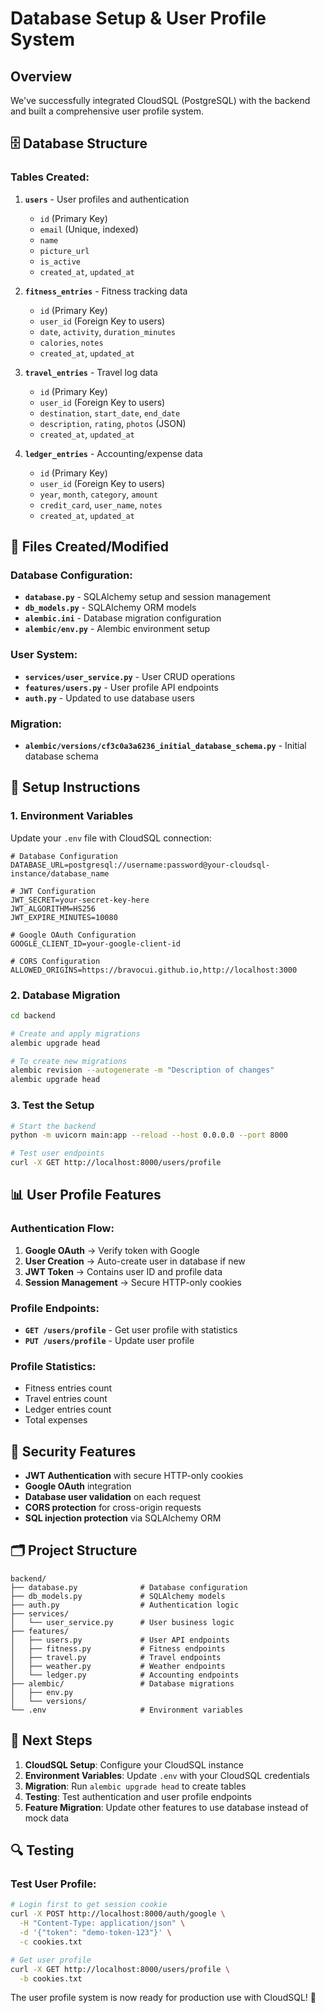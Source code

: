 # Database Setup & User Profile System

## Overview

We've successfully integrated CloudSQL (PostgreSQL) with the backend and built a comprehensive user profile system.

## 🗄️ Database Structure

### Tables Created:

1. **`users`** - User profiles and authentication
   - `id` (Primary Key)
   - `email` (Unique, indexed)
   - `name`
   - `picture_url`
   - `is_active`
   - `created_at`, `updated_at`

2. **`fitness_entries`** - Fitness tracking data
   - `id` (Primary Key)
   - `user_id` (Foreign Key to users)
   - `date`, `activity`, `duration_minutes`
   - `calories`, `notes`
   - `created_at`, `updated_at`

3. **`travel_entries`** - Travel log data
   - `id` (Primary Key)
   - `user_id` (Foreign Key to users)
   - `destination`, `start_date`, `end_date`
   - `description`, `rating`, `photos` (JSON)
   - `created_at`, `updated_at`

4. **`ledger_entries`** - Accounting/expense data
   - `id` (Primary Key)
   - `user_id` (Foreign Key to users)
   - `year`, `month`, `category`, `amount`
   - `credit_card`, `user_name`, `notes`
   - `created_at`, `updated_at`

## 🔧 Files Created/Modified

### Database Configuration:
- **`database.py`** - SQLAlchemy setup and session management
- **`db_models.py`** - SQLAlchemy ORM models
- **`alembic.ini`** - Database migration configuration
- **`alembic/env.py`** - Alembic environment setup

### User System:
- **`services/user_service.py`** - User CRUD operations
- **`features/users.py`** - User profile API endpoints
- **`auth.py`** - Updated to use database users

### Migration:
- **`alembic/versions/cf3c0a3a6236_initial_database_schema.py`** - Initial database schema

## 🚀 Setup Instructions

### 1. Environment Variables

Update your `.env` file with CloudSQL connection:

```env
# Database Configuration
DATABASE_URL=postgresql://username:password@your-cloudsql-instance/database_name

# JWT Configuration
JWT_SECRET=your-secret-key-here
JWT_ALGORITHM=HS256
JWT_EXPIRE_MINUTES=10080

# Google OAuth Configuration
GOOGLE_CLIENT_ID=your-google-client-id

# CORS Configuration
ALLOWED_ORIGINS=https://bravocui.github.io,http://localhost:3000
```

### 2. Database Migration

```bash
cd backend

# Create and apply migrations
alembic upgrade head

# To create new migrations
alembic revision --autogenerate -m "Description of changes"
alembic upgrade head
```

### 3. Test the Setup

```bash
# Start the backend
python -m uvicorn main:app --reload --host 0.0.0.0 --port 8000

# Test user endpoints
curl -X GET http://localhost:8000/users/profile
```

## 📊 User Profile Features

### Authentication Flow:
1. **Google OAuth** → Verify token with Google
2. **User Creation** → Auto-create user in database if new
3. **JWT Token** → Contains user ID and profile data
4. **Session Management** → Secure HTTP-only cookies

### Profile Endpoints:
- **`GET /users/profile`** - Get user profile with statistics
- **`PUT /users/profile`** - Update user profile

### Profile Statistics:
- Fitness entries count
- Travel entries count
- Ledger entries count
- Total expenses

## 🔐 Security Features

- **JWT Authentication** with secure HTTP-only cookies
- **Google OAuth** integration
- **Database user validation** on each request
- **CORS protection** for cross-origin requests
- **SQL injection protection** via SQLAlchemy ORM

## 🗂️ Project Structure

```
backend/
├── database.py              # Database configuration
├── db_models.py             # SQLAlchemy models
├── auth.py                  # Authentication logic
├── services/
│   └── user_service.py      # User business logic
├── features/
│   ├── users.py             # User API endpoints
│   ├── fitness.py           # Fitness endpoints
│   ├── travel.py            # Travel endpoints
│   ├── weather.py           # Weather endpoints
│   └── ledger.py            # Accounting endpoints
├── alembic/                 # Database migrations
│   ├── env.py
│   └── versions/
└── .env                     # Environment variables
```

## 🎯 Next Steps

1. **CloudSQL Setup**: Configure your CloudSQL instance
2. **Environment Variables**: Update `.env` with your CloudSQL credentials
3. **Migration**: Run `alembic upgrade head` to create tables
4. **Testing**: Test authentication and user profile endpoints
5. **Feature Migration**: Update other features to use database instead of mock data

## 🔍 Testing

### Test User Profile:
```bash
# Login first to get session cookie
curl -X POST http://localhost:8000/auth/google \
  -H "Content-Type: application/json" \
  -d '{"token": "demo-token-123"}' \
  -c cookies.txt

# Get user profile
curl -X GET http://localhost:8000/users/profile \
  -b cookies.txt
```

The user profile system is now ready for production use with CloudSQL! 🎉 